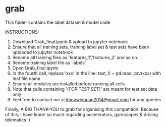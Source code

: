 # grab
This folder contains the label dataset & model code

INSTRUCTIONS:
1) Download Grab_final.ipynb & upload to jupyter notebook
2) Ensure that all training sets, training label set & test sets have been uploaded to jupyter notebook
3) Rename all training files as 'features_1','features_2' and so on...
4) Rename training label file as 'labels' 
5) Open Grab_final.ipynb
6) In the fourth cell, replace 'xxx' in the line: test_X = pd.read_csv(xxx) with test file name
7) Ensure all modules are installed before running all cells 
8) Note that cells containing '(FOR TEST SET)' are meant for test set data only
9) Feel free to contact me at khooweiquan2014@gmail.com for any queries

Finally, A BIG THANK-YOU to grab for organising this competition!
Because of this, I have learnt so much regarding accelerators, gyroscopes & driving telematics :)
